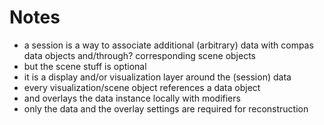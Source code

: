 # Notes

* a session is a way to associate additional (arbitrary) data with compas data objects and/through? corresponding scene objects
* but the scene stuff is optional
* it is a display and/or visualization layer around the (session) data
* every visualization/scene object references a data object
* and overlays the data instance locally with modifiers
* only the data and the overlay settings are required for reconstruction

